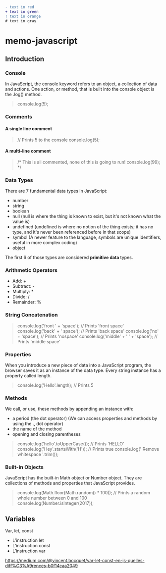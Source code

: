 ```diff
- text in red
+ text in green
! text in orange
# text in gray
```
# memo-javascript

## Introduction

### Console

In JavaScript, the console keyword refers to an object, a collection of data and actions.
One action, or method, that is built into the console object is the .log() method. 
> console.log(5); 

### Comments
#### A single line comment 
> // Prints 5 to the console
> console.log(5);

#### A multi-line comment 
> /*
> This is all commented, none of this is going to run!
> console.log(99);
> */

### Data Types

There are 7 fundamental data types in JavaScript:

* number
* string
* boolean
* null (null is where the thing is known to exist, but it's not known what the value is)
* undefined (undefined is where no notion of the thing exists; it has no type, and it's never been referenced before in that scope)
* symbol (A newer feature to the language, symbols are unique identifiers, useful in more complex coding)
* object

The first 6 of those types are considered **primitive data** types.

### Arithmetic Operators
* Add: +
* Subtract: -
* Multiply: *
* Divide: /
* Remainder: %

### String Concatenation

> console.log('front ' + 'space'); 
> // Prints 'front space'
> console.log('back' + ' space'); 
> // Prints 'back space'
> console.log('no' + 'space'); 
> // Prints 'nospace'
> console.log('middle' + ' ' + 'space'); 
> // Prints 'middle space'

### Properties

When you introduce a new piece of data into a JavaScript program, the browser saves it as an instance of the data type. Every string instance has a property called length.

> console.log('Hello'.length); // Prints 5

### Methods

We call, or use, these methods by appending an instance with:

* a period (the dot operator) (We can access properties and methods by using the ., dot operator)
* the name of the method
* opening and closing parentheses

> console.log('hello'.toUpperCase()); // Prints 'HELLO'
> console.log('Hey'.startsWith('H')); // Prints true
> console.log('    Remove whitespace   '.trim());

### Built-in Objects

JavaScript has the built-in Math object or Number object. They are collections of methods and properties that JavaScript provides.

> console.log(Math.floor(Math.random() * 100)); // Prints a random whole number between 0 and 100
> console.log(Number.isInteger(2017));

## Variables

Var, let, const

* L’instruction let
* L’instruction const
* L’instruction var

https://medium.com/@vincent.bocquet/var-let-const-en-js-quelles-diff%C3%A9rences-b0f14caa2049
